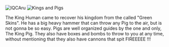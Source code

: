 ![IQCAru](https://github.com/LaCapraFaMuu/King-and-Pigs/assets/151669081/6ce18249-ade6-4b68-97a1-a3684fd001d7)
![Kings and Pigs](https://github.com/LaCapraFaMuu/King-and-Pigs/assets/151669081/bd36b25c-c85e-476c-968a-643352a5c36a)

The King Human came to recover his kingdom from the called "Green Skins". He has a big heavy hammer that can throw any Pig to the air, but is not gonna be so easy. Pigs are well organized guides by the one and only, The King Pig. They also have boxes and bombs to throw to you at any time, without mentioning that they also have cannons that spit FIREEEEE !!!
